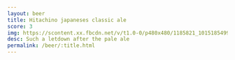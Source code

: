 ```yaml
---
layout: beer
title: Hitachino japaneses classic ale
score: 3
img: https://scontent.xx.fbcdn.net/v/t1.0-0/p480x480/1185821_10151854990343745_429136882_n.jpg?oh=49bdee0294bfe7d95805ab0ec86e6bf7&oe=5916A305
desc: Such a letdown after the pale ale
permalink: /beer/:title.html
---
```

